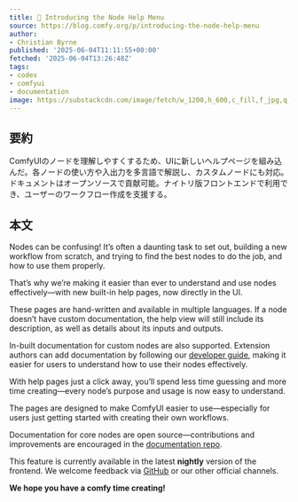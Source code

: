 ```yaml
---
title: 📖 Introducing the Node Help Menu
source: https://blog.comfy.org/p/introducing-the-node-help-menu
author:
- Christian Byrne
published: '2025-06-04T11:11:55+00:00'
fetched: '2025-06-04T13:26:48Z'
tags:
- codex
- comfyui
- documentation
image: https://substackcdn.com/image/fetch/w_1200,h_600,c_fill,f_jpg,q_auto:good,fl_progressive:steep,g_auto/https%3A%2F%2Fsubstack-post-media.s3.amazonaws.com%2Fpublic%2Fimages%2F1c0d8310-19ed-4071-9634-17b0e03011d9_4005x2355.png
---
```


## 要約

ComfyUIのノードを理解しやすくするため、UIに新しいヘルプページを組み込んだ。各ノードの使い方や入出力を多言語で解説し、カスタムノードにも対応。ドキュメントはオープンソースで貢献可能。ナイトリ版フロントエンドで利用でき、ユーザーのワークフロー作成を支援する。

## 本文

Nodes can be confusing! It’s often a daunting task to set out, building a new workflow from scratch, and trying to find the best nodes to do the job, and how to use them properly.

That’s why we’re making it easier than ever to understand and use nodes effectively—with new built-in help pages, now directly in the UI.

These pages are hand-written and available in multiple languages. If a node doesn’t have custom documentation, the help view will still include its description, as well as details about its inputs and outputs.

In-built documentation for custom nodes are also supported. Extension authors can add documentation by following our [developer guide](https://docs.comfy.org/custom-nodes/help_page), making it easier for users to understand how to use their nodes effectively.

With help pages just a click away, you’ll spend less time guessing and more time creating—every node’s purpose and usage is now easy to understand.

The pages are designed to make ComfyUI easier to use—especially for users just getting started with creating their own workflows.

Documentation for core nodes are open source—contributions and improvements are encouraged in the [documentation repo](https://github.com/Comfy-Org/embedded-docs).

This feature is currently available in the latest **nightly** version of the frontend. We welcome feedback via [GitHub](https://github.com/Comfy-Org/ComfyUI_frontend) or our other official channels.

**We hope you have a comfy time creating!**
